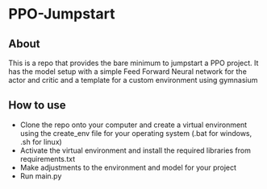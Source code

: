 # PPO-Jumpstart

## About

This is a repo that provides the bare minimum to jumpstart a PPO project. It has the model setup with a simple Feed Forward Neural network for the actor and critic and a template for a custom environment using gymnasium

## How to use

* Clone the repo onto your computer and create a virtual environment using the create_env file for your operating system (.bat for windows, .sh for linux)
* Activate the virtual environment and install the required libraries from requirements.txt
* Make adjustments to the environment and model for your project
* Run main.py

